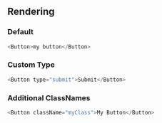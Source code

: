 ## Rendering

### Default
```js
<Button>my button</Button>
```

### Custom Type
```js
<Button type="submit">Submit</Button>
```

### Additional ClassNames
```js
<Button className="myClass">My Button</Button>
```
